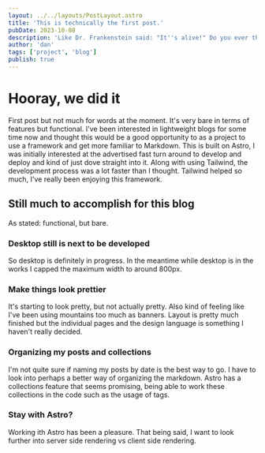 ```yaml
---
layout: ../../layouts/PostLayout.astro
title: 'This is technically the first post.'
pubDate: 2023-10-08
description: 'Like Dr. Frankenstein said: "It''s alive!" Do you ever think a Dev Op engineer ever says "It''s deployed!"? Anyways, this is the first post!'
author: 'dan'
tags: ['project', 'blog']
publish: true
---
```


# Hooray, we did it
First post but not much for words at the moment. It's very bare in terms of features but functional.
I've been interested in lightweight blogs for some time now and thought this would be a good opportunity to as a project to use a framework and get more familiar to Markdown.
This is built on Astro, I was initially interested at the advertised fast turn around to develop and deploy and kind of just dove straight into it. Along with using Tailwind, the development process was a lot faster than I thought. Tailwind helped so much, I've really been enjoying this framework. 

## Still much to accomplish for this blog
As stated: functional, but bare.

### Desktop still is next to be developed
So desktop is definitely in progress. In the meantime while desktop is in the works I capped the maximum width to around 800px.

### Make things look prettier
It's starting to look pretty, but not actually pretty. Also kind of feeling like I've been using mountains too much as banners. Layout is pretty much finished but the individual pages and the design language is something I haven't really decided. 

### Organizing my posts and collections
I'm not quite sure if naming my posts by date is the best way to go. I have to look into perhaps a better way of organizing the markdown. Astro has a collections feature that seems promising, being able to work these collections in the code such as the usage of tags.

### Stay with Astro?
Working ith Astro has been a pleasure. 
That being said, I want to look further into server side rendering vs client side rendering.
